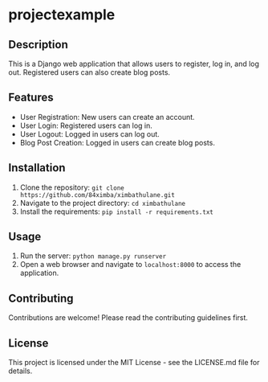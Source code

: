 # projectexample

## Description

This is a Django web application that allows users to register, log in, and log out. Registered users can also create blog posts.

## Features

- User Registration: New users can create an account.
- User Login: Registered users can log in.
- User Logout: Logged in users can log out.
- Blog Post Creation: Logged in users can create blog posts.

## Installation

1. Clone the repository: `git clone https://github.com/84ximba/ximbathulane.git`
2. Navigate to the project directory: `cd ximbathulane`
3. Install the requirements: `pip install -r requirements.txt`

## Usage

1. Run the server: `python manage.py runserver`
2. Open a web browser and navigate to `localhost:8000` to access the application.

## Contributing

Contributions are welcome! Please read the contributing guidelines first.

## License

This project is licensed under the MIT License - see the LICENSE.md file for details.
